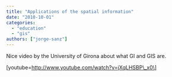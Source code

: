 ```yaml
---
title: "Applications of the spatial information"
date: "2010-10-01"
categories: 
  - "education"
  - "gis"
authors: ["jorge-sanz"]
---
```


Nice video by the University of Girona about what GI and GIS are.

\[youtube=http://www.youtube.com/watch?v=jXqLHSBP\_x0\]
